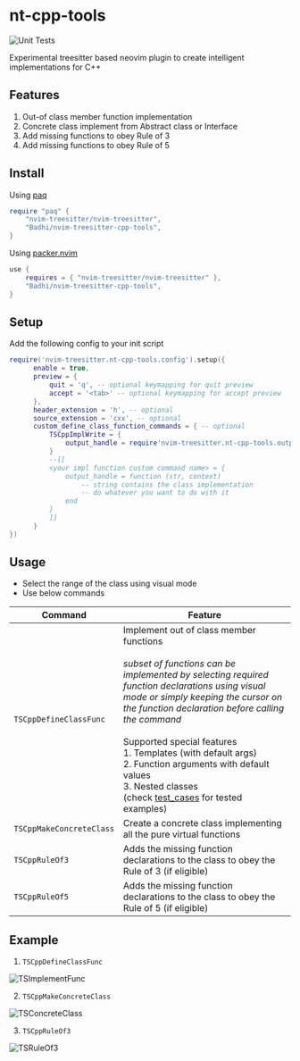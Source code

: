 # nt-cpp-tools
![Unit Tests](https://github.com/badhi/nvim-treesitter-cpp-tools/actions/workflows/unit_tests.yml/badge.svg)

Experimental treesitter based neovim plugin to create intelligent implementations for C++

## Features

1. Out-of class member function implementation
2. Concrete class implement from Abstract class or Interface
3. Add missing functions to obey Rule of 3
4. Add missing functions to obey Rule of 5

## Install

Using [paq](https://github.com/savq/paq-nvim)

```lua
require "paq" {
    "nvim-treesitter/nvim-treesitter",
    "Badhi/nvim-treesitter-cpp-tools",
}
```

Using [packer.nvim](https://github.com/wbthomason/packer.nvim)

```lua
use {
    requires = { "nvim-treesitter/nvim-treesitter" },
    "Badhi/nvim-treesitter-cpp-tools",
}
```

## Setup

Add the following config to your init script

```lua
require('nvim-treesitter.nt-cpp-tools.config').setup({
      enable = true,
      preview = {
          quit = 'q', -- optional keymapping for quit preview
          accept = '<tab>' -- optional keymapping for accept preview
      },
      header_extension = 'h', -- optional
      source_extension = 'cxx', -- optional
      custom_define_class_function_commands = { -- optional
          TSCppImplWrite = {
              output_handle = require'nvim-treesitter.nt-cpp-tools.output_handlers'.get_add_to_cpp()
          }
          --[[
          <your impl function custom command name> = {
              output_handle = function (str, context) 
                  -- string contains the class implementation
                  -- do whatever you want to do with it
              end
          }
          ]]
      }
})
```

## Usage

* Select the range of the class using visual mode
* Use below commands

| Command      | Feature |
| ----------- | ----------- |
| `TSCppDefineClassFunc`      | Implement out of class member functions<br><br> *subset of functions can be implemented by selecting required function declarations using visual mode or simply keeping the cursor on the function declaration before calling the command*<br><br>Supported special features<br>1. Templates (with default args)<br>2. Function arguments with default values<br>3. Nested classes<br>(check [test_cases](https://github.com/Badhi/nvim-treesitter-cpp-tools/blob/master/test/implement_functions.txt) for tested  examples)|
| `TSCppMakeConcreteClass`   | Create a concrete class implementing all the pure virtual functions        |
| `TSCppRuleOf3`   | Adds the missing function declarations to the class to obey the Rule of 3 (if eligible)        |
| `TSCppRuleOf5`   | Adds the missing function declarations to the class to obey the Rule of 5 (if eligible)        |


## Example

1. `TSCppDefineClassFunc`

![TSImplementFunc](https://user-images.githubusercontent.com/10277051/152277748-d7c0204a-b54e-4ae1-90ac-b1e4cbd51ba5.gif)

2. `TSCppMakeConcreteClass`

![TSConcreteClass](https://user-images.githubusercontent.com/10277051/152278222-d20e34f0-542d-451e-ae16-646f68e9f72f.gif)

3. `TSCppRuleOf3`

![TSRuleOf3](https://user-images.githubusercontent.com/10277051/152277800-a2573916-5e8a-4f3a-804f-88f6f6994281.gif)

